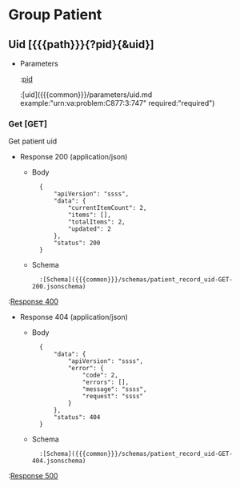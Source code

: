 # Group Patient

## Uid [{{{path}}}{?pid}{&uid}]

+ Parameters

    :[pid]({{{common}}}/parameters/pid.md)

    :[uid]({{{common}}}/parameters/uid.md example:"urn:va:problem:C877:3:747" required:"required")


### Get [GET]

Get patient uid

+ Response 200 (application/json)

    + Body

            {
                "apiVersion": "ssss",
                "data": {
                    "currentItemCount": 2,
                    "items": [],
                    "totalItems": 2,
                    "updated": 2
                },
                "status": 200
            }

    + Schema

            :[Schema]({{{common}}}/schemas/patient_record_uid-GET-200.jsonschema)

:[Response 400]({{{common}}}/responses/400.md)

+ Response 404 (application/json)

    + Body

            {
                "data": {
                    "apiVersion": "ssss",
                    "error": {
                        "code": 2,
                        "errors": [],
                        "message": "ssss",
                        "request": "ssss"
                    }
                },
                "status": 404
            }

    + Schema

            :[Schema]({{{common}}}/schemas/patient_record_uid-GET-404.jsonschema)

:[Response 500]({{{common}}}/responses/500.md)
